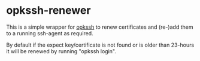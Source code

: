 # opkssh-renewer

This is a simple wrapper for [opkssh](https://github.com/openpubkey/opkssh) to renew certificates and (re-)add them to a running ssh-agent as required.

By default if the expect key/certificate is not found or is older than 23-hours it will be renewed by running "opkssh login".
